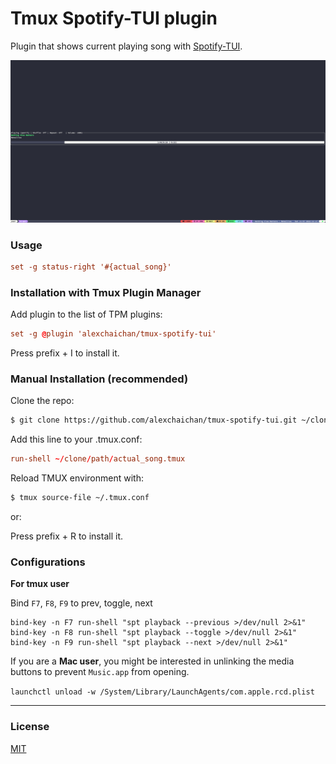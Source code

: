 # Tmux Spotify-TUI plugin

Plugin that shows current playing song with [Spotify-TUI](https://github.com/Rigellute/spotify-tui).

![screenshot](screenshot.png)

### Usage

```tmux.conf
set -g status-right '#{actual_song}'
```

### Installation with Tmux Plugin Manager

Add plugin to the list of TPM plugins:

```tmux.conf
set -g @plugin 'alexchaichan/tmux-spotify-tui'
```

Press prefix + I to install it.

### Manual Installation (recommended)

Clone the repo:

```bash
$ git clone https://github.com/alexchaichan/tmux-spotify-tui.git ~/clone/path
```

Add this line to your .tmux.conf:

```tmux.conf
run-shell ~/clone/path/actual_song.tmux
```

Reload TMUX environment with:

```bash
$ tmux source-file ~/.tmux.conf
```

or:

Press prefix + R to install it.

### Configurations

**For tmux user**

Bind `F7`, `F8`, `F9` to prev, toggle, next

```
bind-key -n F7 run-shell "spt playback --previous >/dev/null 2>&1"
bind-key -n F8 run-shell "spt playback --toggle >/dev/null 2>&1"
bind-key -n F9 run-shell "spt playback --next >/dev/null 2>&1"
```

If you are a **Mac user**, you might be interested in unlinking the media buttons to prevent `Music.app` from opening.

`launchctl unload -w /System/Library/LaunchAgents/com.apple.rcd.plist`

___

### License

[MIT](LICENSE)

